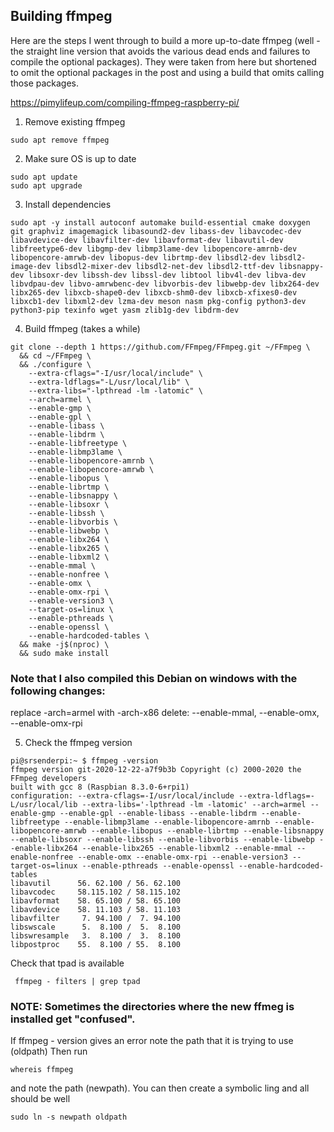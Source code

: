 ## Building ffmpeg 

Here are the steps I went through to build a more up-to-date ffmpeg (well - the straight line version that avoids the various dead ends and failures to compile the optional packages).  They were taken from here but shortened to omit the optional packages in the post and using a build that omits calling those packages.

https://pimylifeup.com/compiling-ffmpeg-raspberry-pi/



1. Remove existing ffmpeg

```
sudo apt remove ffmpeg
```

2. Make sure OS is up to date

```
sudo apt update
sudo apt upgrade
```

3. Install dependencies

```
sudo apt -y install autoconf automake build-essential cmake doxygen git graphviz imagemagick libasound2-dev libass-dev libavcodec-dev libavdevice-dev libavfilter-dev libavformat-dev libavutil-dev libfreetype6-dev libgmp-dev libmp3lame-dev libopencore-amrnb-dev libopencore-amrwb-dev libopus-dev librtmp-dev libsdl2-dev libsdl2-image-dev libsdl2-mixer-dev libsdl2-net-dev libsdl2-ttf-dev libsnappy-dev libsoxr-dev libssh-dev libssl-dev libtool libv4l-dev libva-dev libvdpau-dev libvo-amrwbenc-dev libvorbis-dev libwebp-dev libx264-dev libx265-dev libxcb-shape0-dev libxcb-shm0-dev libxcb-xfixes0-dev libxcb1-dev libxml2-dev lzma-dev meson nasm pkg-config python3-dev python3-pip texinfo wget yasm zlib1g-dev libdrm-dev
```


4. Build ffmpeg (takes a while)

```
git clone --depth 1 https://github.com/FFmpeg/FFmpeg.git ~/FFmpeg \
  && cd ~/FFmpeg \
  && ./configure \
    --extra-cflags="-I/usr/local/include" \
    --extra-ldflags="-L/usr/local/lib" \
    --extra-libs="-lpthread -lm -latomic" \
    --arch=armel \
    --enable-gmp \
    --enable-gpl \
    --enable-libass \
    --enable-libdrm \
    --enable-libfreetype \
    --enable-libmp3lame \
    --enable-libopencore-amrnb \
    --enable-libopencore-amrwb \
    --enable-libopus \
    --enable-librtmp \
    --enable-libsnappy \
    --enable-libsoxr \
    --enable-libssh \
    --enable-libvorbis \
    --enable-libwebp \
    --enable-libx264 \
    --enable-libx265 \
    --enable-libxml2 \
    --enable-mmal \
    --enable-nonfree \
    --enable-omx \
    --enable-omx-rpi \
    --enable-version3 \
    --target-os=linux \
    --enable-pthreads \
    --enable-openssl \
    --enable-hardcoded-tables \
  && make -j$(nproc) \
  && sudo make install
```
### Note that I also compiled this Debian on windows with the following changes:
replace -arch=armel with -arch-x86
delete: --enable-mmal, --enable-omx, --enable-omx-rpi
  
  5.  Check the  ffmpeg version
  
```
pi@srsenderpi:~ $ ffmpeg -version
ffmpeg version git-2020-12-22-a7f9b3b Copyright (c) 2000-2020 the FFmpeg developers
built with gcc 8 (Raspbian 8.3.0-6+rpi1)
configuration: --extra-cflags=-I/usr/local/include --extra-ldflags=-L/usr/local/lib --extra-libs='-lpthread -lm -latomic' --arch=armel --enable-gmp --enable-gpl --enable-libass --enable-libdrm --enable-libfreetype --enable-libmp3lame --enable-libopencore-amrnb --enable-libopencore-amrwb --enable-libopus --enable-librtmp --enable-libsnappy --enable-libsoxr --enable-libssh --enable-libvorbis --enable-libwebp --enable-libx264 --enable-libx265 --enable-libxml2 --enable-mmal --enable-nonfree --enable-omx --enable-omx-rpi --enable-version3 --target-os=linux --enable-pthreads --enable-openssl --enable-hardcoded-tables
libavutil      56. 62.100 / 56. 62.100
libavcodec     58.115.102 / 58.115.102
libavformat    58. 65.100 / 58. 65.100
libavdevice    58. 11.103 / 58. 11.103
libavfilter     7. 94.100 /  7. 94.100
libswscale      5.  8.100 /  5.  8.100
libswresample   3.  8.100 /  3.  8.100
libpostproc    55.  8.100 / 55.  8.100
```

Check that tpad is available

```
 ffmpeg - filters | grep tpad
```

### NOTE:  Sometimes the directories where the new ffmeg is installed get "confused".
If ffmpeg - version gives an error note the path that it is trying to use (oldpath)
Then run
```
whereis ffmpeg
```
and note the path (newpath). You can then create a symbolic ling and all should be well

```
sudo ln -s newpath oldpath
```
